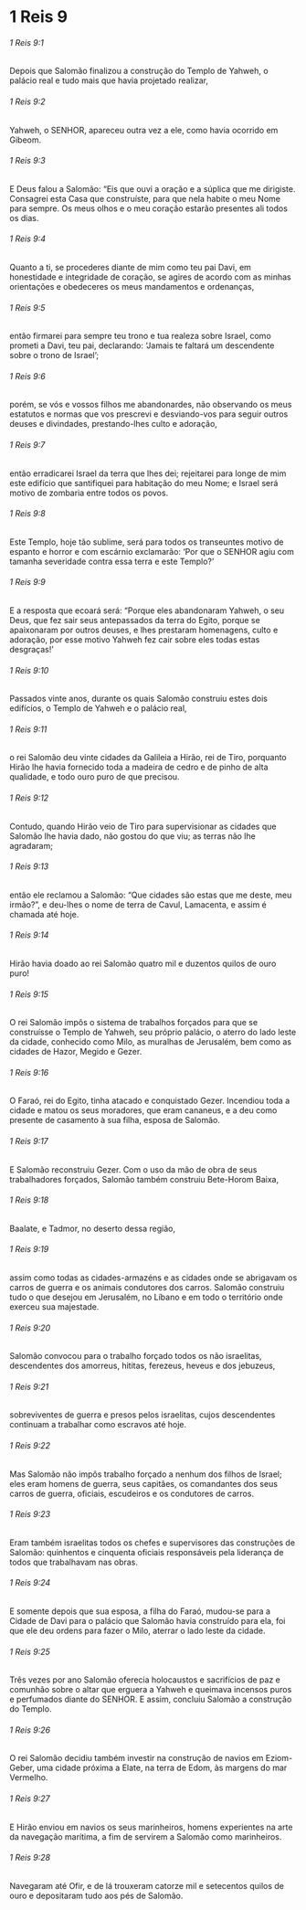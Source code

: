 # 1 Reis 9

###### 1 Reis 9:1

Depois que Salomão finalizou a construção do Templo de Yahweh, o palácio real e tudo mais que havia projetado realizar,

###### 1 Reis 9:2

Yahweh, o SENHOR, apareceu outra vez a ele, como havia ocorrido em Gibeom.

###### 1 Reis 9:3

E Deus falou a Salomão: “Eis que ouvi a oração e a súplica que me dirigiste. Consagrei esta Casa que construíste, para que nela habite o meu Nome para sempre. Os meus olhos e o meu coração estarão presentes ali todos os dias.

###### 1 Reis 9:4

Quanto a ti, se procederes diante de mim como teu pai Davi, em honestidade e integridade de coração, se agires de acordo com as minhas orientações e obedeceres os meus mandamentos e ordenanças,

###### 1 Reis 9:5

então firmarei para sempre teu trono e tua realeza sobre Israel, como prometi a Davi, teu pai, declarando: ‘Jamais te faltará um descendente sobre o trono de Israel’;

###### 1 Reis 9:6

porém, se vós e vossos filhos me abandonardes, não observando os meus estatutos e normas que vos prescrevi e desviando-vos para seguir outros deuses e divindades, prestando-lhes culto e adoração,

###### 1 Reis 9:7

então erradicarei Israel da terra que lhes dei; rejeitarei para longe de mim este edifício que santifiquei para habitação do meu Nome; e Israel será motivo de zombaria entre todos os povos.

###### 1 Reis 9:8

Este Templo, hoje tão sublime, será para todos os transeuntes motivo de espanto e horror e com escárnio exclamarão: ‘Por que o SENHOR agiu com tamanha severidade contra essa terra e este Templo?’

###### 1 Reis 9:9

E a resposta que ecoará será: “Porque eles abandonaram Yahweh, o seu Deus, que fez sair seus antepassados da terra do Egito, porque se apaixonaram por outros deuses, e lhes prestaram homenagens, culto e adoração, por esse motivo Yahweh fez cair sobre eles todas estas desgraças!’

###### 1 Reis 9:10

Passados vinte anos, durante os quais Salomão construiu estes dois edifícios, o Templo de Yahweh e o palácio real,

###### 1 Reis 9:11

o rei Salomão deu vinte cidades da Galileia a Hirão, rei de Tiro, porquanto Hirão lhe havia fornecido toda a madeira de cedro e de pinho de alta qualidade, e todo ouro puro de que precisou.

###### 1 Reis 9:12

Contudo, quando Hirão veio de Tiro para supervisionar as cidades que Salomão lhe havia dado, não gostou do que viu; as terras não lhe agradaram;

###### 1 Reis 9:13

então ele reclamou a Salomão: “Que cidades são estas que me deste, meu irmão?”, e deu-lhes o nome de terra de Cavul, Lamacenta, e assim é chamada até hoje.

###### 1 Reis 9:14

Hirão havia doado ao rei Salomão quatro mil e duzentos quilos de ouro puro!

###### 1 Reis 9:15

O rei Salomão impôs o sistema de trabalhos forçados para que se construísse o Templo de Yahweh, seu próprio palácio, o aterro do lado leste da cidade, conhecido como Milo, as muralhas de Jerusalém, bem como as cidades de Hazor, Megido e Gezer.

###### 1 Reis 9:16

O Faraó, rei do Egito, tinha atacado e conquistado Gezer. Incendiou toda a cidade e matou os seus moradores, que eram cananeus, e a deu como presente de casamento à sua filha, esposa de Salomão.

###### 1 Reis 9:17

E Salomão reconstruiu Gezer. Com o uso da mão de obra de seus trabalhadores forçados, Salomão também construiu Bete-Horom Baixa,

###### 1 Reis 9:18

Baalate, e Tadmor, no deserto dessa região,

###### 1 Reis 9:19

assim como todas as cidades-armazéns e as cidades onde se abrigavam os carros de guerra e os animais condutores dos carros. Salomão construiu tudo o que desejou em Jerusalém, no Líbano e em todo o território onde exerceu sua majestade.

###### 1 Reis 9:20

Salomão convocou para o trabalho forçado todos os não israelitas, descendentes dos amorreus, hititas, ferezeus, heveus e dos jebuzeus,

###### 1 Reis 9:21

sobreviventes de guerra e presos pelos israelitas, cujos descendentes continuam a trabalhar como escravos até hoje.

###### 1 Reis 9:22

Mas Salomão não impôs trabalho forçado a nenhum dos filhos de Israel; eles eram homens de guerra, seus capitães, os comandantes dos seus carros de guerra, oficiais, escudeiros e os condutores de carros.

###### 1 Reis 9:23

Eram também israelitas todos os chefes e supervisores das construções de Salomão: quinhentos e cinquenta oficiais responsáveis pela liderança de todos que trabalhavam nas obras.

###### 1 Reis 9:24

E somente depois que sua esposa, a filha do Faraó, mudou-se para a Cidade de Davi para o palácio que Salomão havia construído para ela, foi que ele deu ordens para fazer o Milo, aterrar o lado leste da cidade.

###### 1 Reis 9:25

Três vezes por ano Salomão oferecia holocaustos e sacrifícios de paz e comunhão sobre o altar que erguera a Yahweh e queimava incensos puros e perfumados diante do SENHOR. E assim, concluiu Salomão a construção do Templo.

###### 1 Reis 9:26

O rei Salomão decidiu também investir na construção de navios em Eziom-Geber, uma cidade próxima a Elate, na terra de Edom, às margens do mar Vermelho.

###### 1 Reis 9:27

E Hirão enviou em navios os seus marinheiros, homens experientes na arte da navegação marítima, a fim de servirem a Salomão como marinheiros.

###### 1 Reis 9:28

Navegaram até Ofir, e de lá trouxeram catorze mil e setecentos quilos de ouro e depositaram tudo aos pés de Salomão.

